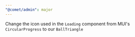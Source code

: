 ```yaml
---
"@comet/admin": major
---
```


Change the icon used in the `Loading` component from MUI's `CircularProgress` to our `BallTriangle`
